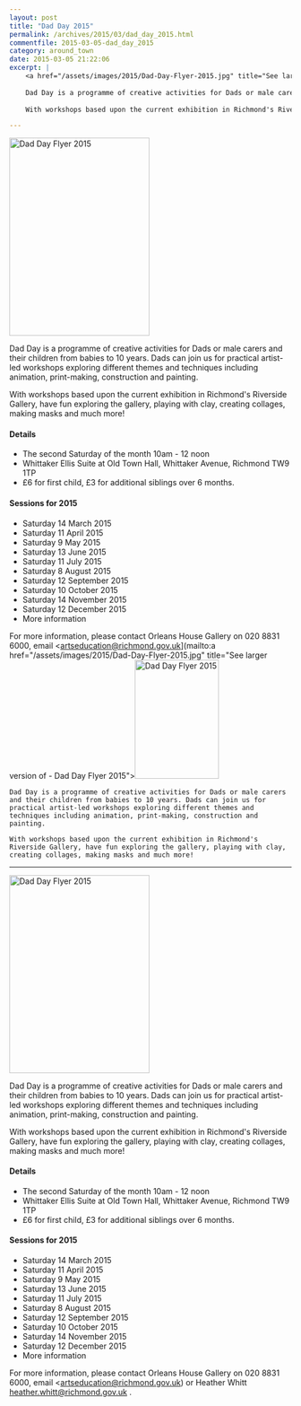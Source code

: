 ```yaml
---
layout: post
title: "Dad Day 2015"
permalink: /archives/2015/03/dad_day_2015.html
commentfile: 2015-03-05-dad_day_2015
category: around_town
date: 2015-03-05 21:22:06
excerpt: |
    <a href="/assets/images/2015/Dad-Day-Flyer-2015.jpg" title="See larger version of - Dad Day Flyer 2015"><img src="/assets/images/2015/Dad-Day-Flyer-2015_thumb.jpg" width="150" height="212" alt="Dad Day Flyer 2015" class="photo right" /></a>
    
    Dad Day is a programme of creative activities for Dads or male carers and their children from babies to 10 years. Dads can join us for practical artist-led workshops exploring different themes and techniques including animation, print-making, construction and painting.
    
    With workshops based upon the current exhibition in Richmond's Riverside Gallery, have fun exploring the gallery, playing with clay, creating collages, making masks and much more!

---
```


<a href="/assets/images/2015/Dad-Day-Flyer-2015.jpg" title="See larger version of - Dad Day Flyer 2015"><img src="/assets/images/2015/Dad-Day-Flyer-2015_thumb.jpg" width="250" height="353" alt="Dad Day Flyer 2015" class="photo right" /></a>

Dad Day is a programme of creative activities for Dads or male carers and their children from babies to 10 years. Dads can join us for practical artist-led workshops exploring different themes and techniques including animation, print-making, construction and painting.

With workshops based upon the current exhibition in Richmond's Riverside Gallery, have fun exploring the gallery, playing with clay, creating collages, making masks and much more!

#### Details

-   The second Saturday of the month 10am - 12 noon
-   Whittaker Ellis Suite at Old Town Hall, Whittaker Avenue, Richmond TW9 1TP
-   £6 for first child, £3 for additional siblings over 6 months.

#### Sessions for 2015

-   Saturday 14 March 2015
-   Saturday 11 April 2015
-   Saturday 9 May 2015
-   Saturday 13 June 2015
-   Saturday 11 July 2015
-   Saturday 8 August 2015
-   Saturday 12 September 2015
-   Saturday 10 October 2015
-   Saturday 14 November 2015
-   Saturday 12 December 2015
-   More information

For more information, please contact Orleans House Gallery on 020 8831 6000, email <artseducation@richmond.gov.uk](mailto:a href="/assets/images/2015/Dad-Day-Flyer-2015.jpg" title="See larger version of - Dad Day Flyer 2015"><img src="/assets/images/2015/Dad-Day-Flyer-2015_thumb.jpg" width="150" height="212" alt="Dad Day Flyer 2015" class="photo right" /></a>
    
    Dad Day is a programme of creative activities for Dads or male carers and their children from babies to 10 years. Dads can join us for practical artist-led workshops exploring different themes and techniques including animation, print-making, construction and painting.
    
    With workshops based upon the current exhibition in Richmond's Riverside Gallery, have fun exploring the gallery, playing with clay, creating collages, making masks and much more!

---

<a href="/assets/images/2015/Dad-Day-Flyer-2015.jpg" title="See larger version of - Dad Day Flyer 2015"><img src="/assets/images/2015/Dad-Day-Flyer-2015_thumb.jpg" width="250" height="353" alt="Dad Day Flyer 2015" class="photo right" /></a>

Dad Day is a programme of creative activities for Dads or male carers and their children from babies to 10 years. Dads can join us for practical artist-led workshops exploring different themes and techniques including animation, print-making, construction and painting.

With workshops based upon the current exhibition in Richmond's Riverside Gallery, have fun exploring the gallery, playing with clay, creating collages, making masks and much more!

#### Details

-   The second Saturday of the month 10am - 12 noon
-   Whittaker Ellis Suite at Old Town Hall, Whittaker Avenue, Richmond TW9 1TP
-   £6 for first child, £3 for additional siblings over 6 months.

#### Sessions for 2015

-   Saturday 14 March 2015
-   Saturday 11 April 2015
-   Saturday 9 May 2015
-   Saturday 13 June 2015
-   Saturday 11 July 2015
-   Saturday 8 August 2015
-   Saturday 12 September 2015
-   Saturday 10 October 2015
-   Saturday 14 November 2015
-   Saturday 12 December 2015
-   More information

For more information, please contact Orleans House Gallery on 020 8831 6000, email <artseducation@richmond.gov.uk) or Heather Whitt [heather.whitt@richmond.gov.uk](mailto:heather.whitt@richmond.gov.uk) .
